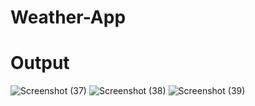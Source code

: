 # Weather-App
# Output
![Screenshot (37)](https://github.com/MirzaAdeelAhmad/Weather-App/assets/130549904/803c7512-a5c5-48fd-8a45-a8993c59c6fa)
![Screenshot (38)](https://github.com/MirzaAdeelAhmad/Weather-App/assets/130549904/46fa4f21-92d1-47cf-bfbb-ab3bca35d1a3)
![Screenshot (39)](https://github.com/MirzaAdeelAhmad/Weather-App/assets/130549904/c52c297f-bc30-4997-b86f-321179e4261d)
